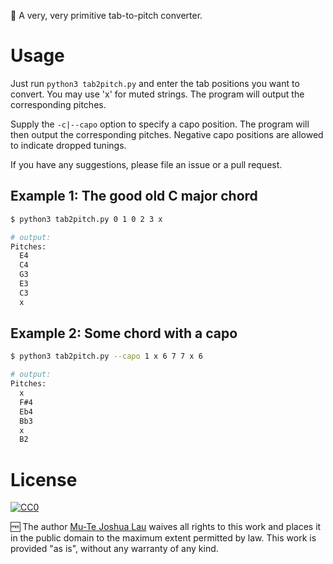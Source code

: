 🎸 A very, very primitive tab-to-pitch converter.

# Usage

Just run `python3 tab2pitch.py` and enter the tab positions you want to convert. You may use 'x' for muted strings.
The program will output the corresponding pitches.

Supply the `-c|--capo` option to specify a capo position. The program will then output the corresponding pitches.
Negative capo positions are allowed to indicate dropped tunings.

If you have any suggestions, please file an issue or a pull request.

## Example 1: The good old C major chord

```bash
$ python3 tab2pitch.py 0 1 0 2 3 x

# output:
Pitches:
  E4
  C4
  G3
  E3
  C3
  x
```

## Example 2: Some chord with a capo

```bash
$ python3 tab2pitch.py --capo 1 x 6 7 7 x 6

# output:
Pitches:
  x
  F#4
  Eb4
  Bb3
  x
  B2
```

# License

[![CC0](http://i.creativecommons.org/p/zero/1.0/88x31.png)](http://creativecommons.org/publicdomain/zero/1.0/)

🆓 The author [Mu-Te Joshua Lau](https://github.com/JoshuaLau0220?tab=repositories) waives all rights to this work and places it in the public domain to the maximum extent permitted by law.
This work is provided "as is", without any warranty of any kind.
